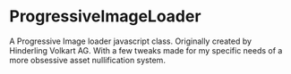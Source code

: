 ProgressiveImageLoader
======================

A Progressive Image loader javascript class. Originally created by Hinderling Volkart AG. With a few tweaks made for my specific needs of a more obsessive asset nullification system.
